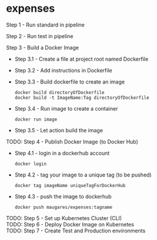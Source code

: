 # expenses

Step 1 - Run standard in pipeline

Step 2 - Run test in pipeline

Step 3 - Build a Docker Image

- Step 3.1 - Create a file at project root named Dockerfile
- Step 3.2 - Add instructions in Dockerfile
- Step 3.3 - Build dockerfile to create an image

  `docker build directoryOfDockerfile`  
  `docker build -t ImageName:Tag directoryOfDockerfile`

- Step 3.4 - Run image to create a container

  `docker run image`

- Step 3.5 - Let action build the image

TODO: Step 4 - Publish Docker Image (to Docker Hub)  
- Step 4.1 - login in a dockerhub account  
  
  `docker login`  

- Step 4.2 - tag your image to a unique tag (to be pushed)  

  `docker tag imageName uniqueTagForDockerHub`  

- Step 4.3 - push the image to dockerhub  

  `docker push maugares/expenses:tagname`

TODO: Step 5 - Set up Kubernetes Cluster (CLI)  
TODO: Step 6 - Deploy Docker Image on Kubernetes  
TODO: Step 7 - Create Test and Production environments
